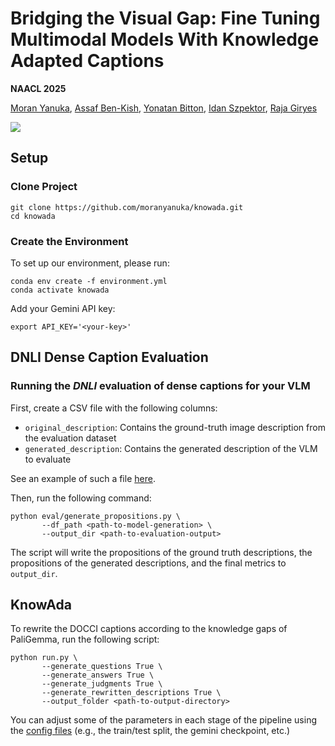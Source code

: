 # Bridging the Visual Gap: Fine Tuning Multimodal Models With Knowledge Adapted Captions

**NAACL 2025** 

<a href="https://scholar.google.com/citations?user=ZsXf6OMAAAAJ&hl=en">Moran Yanuka</a>,
<a href="https://assafbk.github.io/website/">Assaf Ben-Kish</a>,
<a href="https://yonatanbitton.github.io/">Yonatan Bitton</a>,
<a href="https://sites.google.com/site/idanszpektor">Idan Szpektor</a>,
<a href="https://www.giryes.sites.tau.ac.il/">Raja Giryes</a>

<!-- [Project Page](https://moranyanuka.github.io/icc/) &nbsp; &nbsp; [Paper](https://arxiv.org/abs/2403.01306) -->

<!-- <a href="https://moranyanuka.github.io/icc/"><img src="https://img.shields.io/static/v1?label=Project&message=Website&color=blue"></a> -->

<a href="https://arxiv.org/abs/2411.09018"><img src="https://img.shields.io/badge/arXiv-2411.09018-b31b1b.svg"></a>

## Setup

### Clone Project
```Shell
git clone https://github.com/moranyanuka/knowada.git
cd knowada
```

### Create the Environment
To set up our environment, please run:
```Shell
conda env create -f environment.yml
conda activate knowada
```

Add your Gemini API key:
```Shell
export API_KEY='<your-key>'
```

## DNLI Dense Caption Evaluation

### Running the *DNLI* evaluation of dense captions for your VLM

First, create a CSV file with the following columns:

- `original_description`: Contains the ground-truth image description from the evaluation dataset
- `generated_description`: Contains the generated description of the VLM to evaluate

See an example of such a file [here](https://github.com/moranyanuka/KnowAda/blob/main/examples/model_generation_sample.csv).

Then, run the following command:
```Shell
python eval/generate_propositions.py \
       --df_path <path-to-model-generation> \
       --output_dir <path-to-evaluation-output>
```

The script will write the propositions of the ground truth descriptions, the propositions of the generated descriptions, and the final metrics to `output_dir`.

## KnowAda

To rewrite the DOCCI captions according to the knowledge gaps of PaliGemma, run the following script:
```Shell
python run.py \
       --generate_questions True \
       --generate_answers True \
       --generate_judgments True \
       --generate_rewritten_descriptions True \
       --output_folder <path-to-output-directory>
```


You can adjust some of the parameters in each stage of the pipeline using the [config files](https://github.com/moranyanuka/KnowAda/tree/main/configs) (e.g., the train/test split, the gemini checkpoint, etc.)